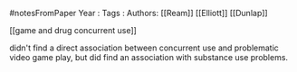 #notesFromPaper
Year   :
Tags   :
Authors: [[Ream]] [[Elliott]] [[Dunlap]]

[[game and drug concurrent use]]

didn't find a direct association between concurrent use and problematic video game play, but did find an association with substance use problems.
